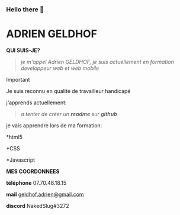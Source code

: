 ### Hello there 👋
# ADRIEN GELDHOF

__QUI SUIS-JE?__

>_je m'appel Adrien GELDHOF, je suis actuellement en formation developpeur web et web mobile_

>[!IMPORTANT]
>Je suis reconnu en qualité de travailleur handicapé

j'apprends actuellement:

>_a tenter de créer un **readme** sur **github**_

je vais apprendre lors de ma formation:

*html5

*CSS

*Javascript


__MES COORDONNEES__

**téléphone** 07.70.48.18.15

**mail** geldhof.adrien@gmail.com

**discord** NakedSlug#3272
<!--
**Slug422/Slug422** is a ✨ _special_ ✨ repository because its `README.md` (this file) appears on your GitHub profile.

Here are some ideas to get you started:


- 🌱 I’m currently learning wed developpment
- 👯 I’m looking to collaborate on ...
- 🤔 I’m looking for help with ...
- 💬 Ask me about ...
- 📫 How to reach me: ...
- 😄 Pronouns: ...
- ⚡ Fun fact: ...
-->
